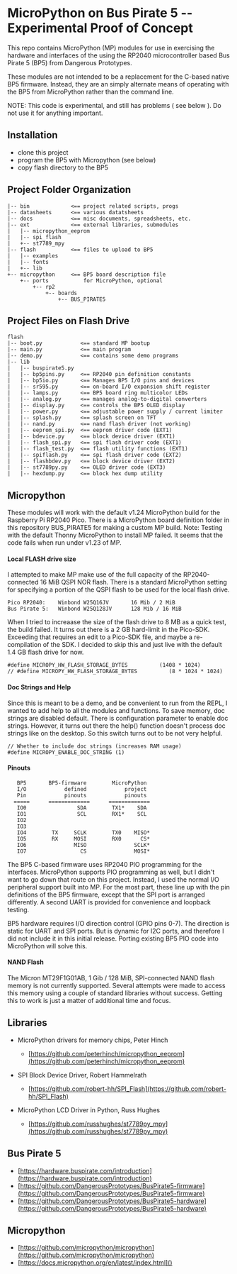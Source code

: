 # MicroPython on Bus Pirate 5 -- Experimental Proof of Concept

This repo contains MicroPython (MP) modules for use in exercising the
hardware and interfaces of the using the RP2040 microcontroller based
Bus Pirate 5 (BP5) from Dangerous Prototypes.

These modules are not intended to be a replacement for the C-based
native BP5 firmware. Instead, they are an simply alternate means of 
operating with the BP5 from MicroPython rather than the command line. 

NOTE: This code is experimental, and still has problems ( see below ). 
Do not use it for anything important.

## Installation

* clone this project
* program the BP5 with Micropython (see below)
* copy flash directory to the BP5 

## Project Folder Organization

```
|-- bin             <== project related scripts, progs
|-- datasheets      <== various datatsheets
|-- docs            <== misc documents, spreadsheets, etc.
|-- ext             <== external libraries, submodules
|   |-- micropython_eeprom
|   |-- spi_flash
|   +-- st7789_mpy
|-- flash           <== files to upload to BP5
|   |-- examples
|   |-- fonts
|   +-- lib
+-- micropython     <== BP5 board description file
    +-- ports           for MicroPython, optional
        +-- rp2
            +-- boards
                +-- BUS_PIRATE5
```

## Project Files on Flash Drive

```
flash
|-- boot.py            <== standard MP bootup
|-- main.py            <== main program
|-- demo.py            <== contains some demo programs
|-- lib
|   |-- buspirate5.py
|   |-- bp5pins.py     <== RP2040 pin definition constants
|   |-- bp5io.py       <== Manages BP5 I/O pins and devices
|   |-- sr595.py       <== on-board I/O expansion shift register
|   |-- lamps.py       <== BP5 board ring multicolor LEDs
|   |-- analog.py      <== manages analog-to-digital converters
|   |-- display.py     <== controls the BP5 OLED display
|   |-- power.py       <== adjustable power supply / current limiter
|   |-- splash.py      <== splash screen on TFT
|   |-- nand.py        <== nand flash driver (not working)
|   |-- eeprom_spi.py  <== eeprom driver code (EXT1)
|   |-- bdevice.py     <== block device driver (EXT1)
|   |-- flash_spi.py   <== spi flash driver code (EXT1)
|   |-- flash_test.py  <== flash utility functions (EXT1)
|   |-- spiflash.py    <== spi flash driver code (EXT2)
|   |-- flashbdev.py   <== block device driver (EXT2)
|   |-- st7789py.py    <== OLED driver code (EXT3)
|   |-- hexdump.py     <== block hex dump utility
```

## Micropython

These modules will work with the default v1.24 MicroPython build for the
Raspberry Pi RP2040 Pico.  There is a MicroPython board definition
folder in this repository BUS_PIRATE5 for making a custom MP build.
Note: Testing with the default Thonny MicroPython to install MP failed.
It seems that the code fails when run under v1.23 of MP. 

#### Local FLASH drive size

I attempted to make MP make use of the full capacity of the
RP2040-connected 16 MiB QSPI NOR flash.  There is a standard MicroPython
setting for specifying a portion of the QSPI flash to be used for the
local flash drive. 

```
Pico RP2040:    Winbond W25Q16JV       16 Mib / 2 MiB
Bus Pirate 5:   Winbond W25Q128JV      128 Mib / 16 MiB
```

When I tried to increaase the size of the flash drive to 8 MB as a quick
test, the build failed. It turns out there is a 2 GB hard-limit in the
Pico-SDK.  Exceeding that requires an edit to a Pico-SDK file, and maybe 
a re-compilation of the SDK. I decided to skip this and just live with
the default 1.4 GB flash drive for now.

```
#define MICROPY_HW_FLASH_STORAGE_BYTES          (1408 * 1024)
// #define MICROPY_HW_FLASH_STORAGE_BYTES          (8 * 1024 * 1024)
```

#### Doc Strings and Help

Since this is meant to be a demo, and be convenient to run from the
REPL, I wanted to add help to all the modules and functions. To save
memory, doc strings are disabled default. There is configuration
parameter to enable doc strings. However, it turns out there the help()
function doesn't process doc strings like on the desktop. So this switch
turns out to be not very helpful.

```
// Whether to include doc strings (increases RAM usage)
#define MICROPY_ENABLE_DOC_STRING (1)
```

#### Pinouts

```
   BP5       BP5-firmware        MicroPython
   I/O            defined            project
   Pin            pinouts            pinouts 
  =====      =============      =============
   IO0                SDA        TX1*    SDA   
   IO1                SCL        RX1*    SCL   
   IO2                                         
   IO3                                         
   IO4        TX     SCLK        TX0    MISO*
   IO5        RX     MOSI        RX0      CS*
   IO6               MISO               SCLK*
   IO7                 CS               MOSI*

```

The BP5 C-based firmware uses RP2040 PIO programming for the 
interfaces. MicroPython supports PIO programming as well, but I didn't
want to go down that route on this project.  Instead, I used the normal
I/O peripheral support built into MP.  For the most part, these line up
with the pin definitions of the BP5 firmware, except that the SPI port
is arranged differently. A second UART is provided for convenience and 
loopback testing.

BP5 hardware requires I/O direction control (GPIO pins 0-7). The
direction is static for UART and SPI ports. But is dynamic for I2C 
ports, and therefore I did not include it in this initial release.
Porting existing BP5 PIO code into MicroPython will solve this.

#### NAND Flash

The Micron MT29F1G01AB, 1 Gib / 128 MiB, SPI-connected NAND flash memory
is not currently supported. Several attempts were made to access
this memory using a couple of standard libraries without success.
Getting this to work is just a matter of additional time and focus.

## Libraries

* MicroPython drivers for memory chips, Peter Hinch
  - [https://github.com/peterhinch/micropython_eeprom](https://github.com/peterhinch/micropython_eeprom)

* SPI Block Device Driver, Robert Hammelrath
  - [https://github.com/robert-hh/SPI_Flash](https://github.com/robert-hh/SPI_Flash)

* MicroPython LCD Driver in Python, Russ Hughes
  - [https://github.com/russhughes/st7789py_mpy](https://github.com/russhughes/st7789py_mpy)


## Bus Pirate 5

* [https://hardware.buspirate.com/introduction](https://hardware.buspirate.com/introduction)
* [https://github.com/DangerousPrototypes/BusPirate5-firmware](https://github.com/DangerousPrototypes/BusPirate5-firmware)
* [https://github.com/DangerousPrototypes/BusPirate5-hardware](https://github.com/DangerousPrototypes/BusPirate5-hardware)

## Micropython

* [https://github.com/micropython/micropython](https://github.com/micropython/micropython)
* [https://docs.micropython.org/en/latest/index.html]()
